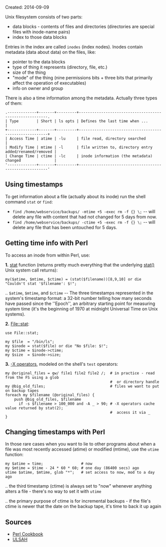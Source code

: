 Created: 2014-09-09

Unix filesystem consists of two parts:

* data blocks - contents of files and directories (directories are special files with inode-name pairs)
* index to those data blocks

Entries in the index are called `inodes` (index nodes). Inodes contain metadata (data about data) on the files, like:

* pointer to the data blocks
* type of thing it represents (directory, file, etc.)
* size of the thing
* "mode" of the thing (nine permissions bits + three bits that primarily affect the operation of executables)
* info on owner and group

There is also a time information among the metadata. Actually three types of them:

	.-------------+-------+---------+--------------------------------------------------------.
	| Type        | Short | ls opts | Defines the last time when ...                         |
	+-------------+-------+---------+--------------------------------------------------------+
	| Access Time | atime | -lu     | file read, directory searched                          |
	| Modify Time | mtime | -l      | file written to, directory entry added/renamed/removed |
	| Change Time | ctime | -lc     | inode information (the metadata) changed               |
	'-------------+-------+---------+--------------------------------------------------------'

## Using timestamps

To get information about a file (actually about its inode) run the shell command `stat` or `find`:

* `find /home/webservice/backups/ -mtime +5 -exec rm -f {} \;` -- will delete any file with content that had not changed for 5 days from now.
* `find /home/webservice/backups/ -ctime +5 -exec rm -f {} \;` -- will delete any file that has been untouched for 5 days.

## Getting time info with Perl

To access an inode from within Perl, use:

**1.** [stat](http://perldoc.perl.org/functions/stat.html) function (returns pretty much everything that the underlying <a href="https://en.wikipedia.org/wiki/Stat_(system_call)">stat()</a> Unix system call returns):

    my($atime, $mtime, $ctime) = (stat($filename))[8,9,10] or die "Couldn't stat '$filename': $!";

.. `$atime`, `$mtime`, and `$ctime` -- The three timestamps represented in the system's timestamp format: a 32-bit number telling how many seconds have passed since the ''Epoch'', an arbitrary starting point for measuring system time (it's the beginning of 1970 at midnight Universal Time on Unix systems).

**2.** [File::stat](http://perldoc.perl.org/File/stat.html):

    use File::stat;
    
    my $file  = "/bin/ls";
    my $inode = stat($file) or die "No $file: $!";
    my $ctime = $inode->ctime;
    my $size  = $inode->size;

**3.** [-X operators](http://perldoc.perl.org/functions/-X.html), modeled on the shell's `test` operators:

    my @original_files = qw/ file1 file2 file2 /;  # in practice - read from the FS using a glob 
                                                   #  or directory handle
    my @big_old_files;                             # files we want to put on backup tapes
    foreach my $filename (@original_files) {
        push @big_old_files, $filename             
          if -s $filename > 100_000 and -A _ > 90; # -X operators cache value returned by stat(2); 
                                                   #  access it via _
    }

## Changing timestamps with Perl

In those rare cases when you want to lie to other programs about when a file was most recently accessed (atime) or modified (mtime), use the `utime` function:

    my $atime = time;                 # now
    my $mtime = $time - 24 * 60 * 60; # one day (86400 secs) ago
    utime $atime, $mtime, glob "*";   # set access to now, mod to a day ago

.. the third timestamp (ctime) is always set to "now" whenever anything alters a file - there's no way to set it with `utime`

.. the primary purpose of ctime is for incremental backups - if the file's ctime is newer that the date on the backup tape, it's time to back it up again

## Sources

* [Perl Cookbook](https://www.safaribooksonline.com/library/view/perl-cookbook-2nd/0596003137/)
* [ULSAH](https://www.safaribooksonline.com/library/view/unix-and-linux/9780132117364/)
